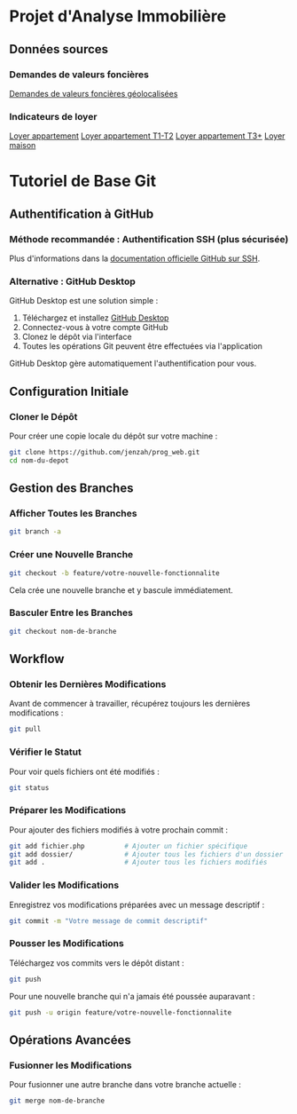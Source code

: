 # Projet d'Analyse Immobilière

## Données sources
### Demandes de valeurs foncières
[Demandes de valeurs foncières géolocalisées](https://files.data.gouv.fr/geo-dvf/latest/csv/2024/full.csv.gz)

### Indicateurs de loyer
[Loyer appartement](https://static.data.gouv.fr/resources/carte-des-loyers-indicateurs-de-loyers-dannonce-par-commune-en-2024/20241205-153050/pred-app-mef-dhup.csv)
[Loyer appartement T1-T2](https://static.data.gouv.fr/resources/carte-des-loyers-indicateurs-de-loyers-dannonce-par-commune-en-2024/20241205-153048/pred-app12-mef-dhup.csv)
[Loyer appartement T3+](https://static.data.gouv.fr/resources/carte-des-loyers-indicateurs-de-loyers-dannonce-par-commune-en-2024/20241205-145658/pred-app3-mef-dhup.csv)
[Loyer maison](https://static.data.gouv.fr/resources/carte-des-loyers-indicateurs-de-loyers-dannonce-par-commune-en-2024/20241205-145700/pred-mai-mef-dhup.csv)


# Tutoriel de Base Git

## Authentification à GitHub

### Méthode recommandée : Authentification SSH (plus sécurisée)
Plus d'informations dans la [documentation officielle GitHub sur SSH](https://docs.github.com/fr/authentication/connecting-to-github-with-ssh).

### Alternative : GitHub Desktop
GitHub Desktop est une solution simple :

1. Téléchargez et installez [GitHub Desktop](https://desktop.github.com/)
2. Connectez-vous à votre compte GitHub
3. Clonez le dépôt via l'interface
4. Toutes les opérations Git peuvent être effectuées via l'application

GitHub Desktop gère automatiquement l'authentification pour vous.


## Configuration Initiale
### Cloner le Dépôt
Pour créer une copie locale du dépôt sur votre machine :
```bash
git clone https://github.com/jenzah/prog_web.git
cd nom-du-depot
```


## Gestion des Branches
### Afficher Toutes les Branches
```bash
git branch -a
```

### Créer une Nouvelle Branche
```bash
git checkout -b feature/votre-nouvelle-fonctionnalite
```
Cela crée une nouvelle branche et y bascule immédiatement.

### Basculer Entre les Branches
```bash
git checkout nom-de-branche
```


## Workflow
### Obtenir les Dernières Modifications
Avant de commencer à travailler, récupérez toujours les dernières modifications :
```bash
git pull
```

### Vérifier le Statut
Pour voir quels fichiers ont été modifiés :
```bash
git status
```

### Préparer les Modifications
Pour ajouter des fichiers modifiés à votre prochain commit :
```bash
git add fichier.php          # Ajouter un fichier spécifique
git add dossier/             # Ajouter tous les fichiers d'un dossier
git add .                    # Ajouter tous les fichiers modifiés
```

### Valider les Modifications
Enregistrez vos modifications préparées avec un message descriptif :
```bash
git commit -m "Votre message de commit descriptif"
```

### Pousser les Modifications
Téléchargez vos commits vers le dépôt distant :
```bash
git push
```

Pour une nouvelle branche qui n'a jamais été poussée auparavant :
```bash
git push -u origin feature/votre-nouvelle-fonctionnalite
```

## Opérations Avancées
### Fusionner les Modifications
Pour fusionner une autre branche dans votre branche actuelle :
```bash
git merge nom-de-branche
```